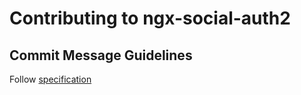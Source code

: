 # Contributing to ngx-social-auth2

## Commit Message Guidelines

Follow [specification](https://www.conventionalcommits.org/)
